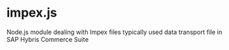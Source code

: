 # impex.js
Node.js module dealing with Impex files typically used data transport file in SAP Hybris Commerce Suite
